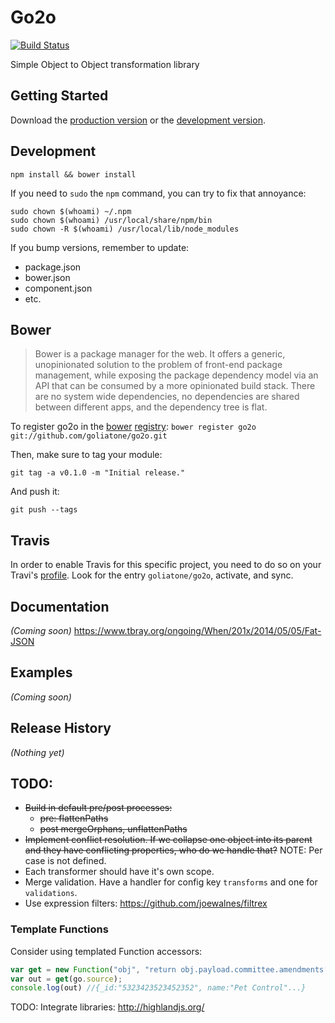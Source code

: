 # Go2o

[![Build Status](https://secure.travis-ci.org/goliatone/go2o.png)](http://travis-ci.org/goliatone/go2o)

Simple Object to Object transformation library

## Getting Started
Download the [production version][min] or the [development version][max].

[min]: https://raw.github.com/emiliano/go2o/master/dist/go2o.min.js
[max]: https://raw.github.com/emiliano/go2o/master/dist/go2o.js

## Development
`npm install && bower install`

If you need to `sudo` the `npm` command, you can try to fix that annoyance:

```terminal
sudo chown $(whoami) ~/.npm
sudo chown $(whoami) /usr/local/share/npm/bin
sudo chown -R $(whoami) /usr/local/lib/node_modules
```


If you bump versions, remember to update:
- package.json
- bower.json
- component.json
- etc.


## Bower
>Bower is a package manager for the web. It offers a generic, unopinionated solution to the problem of front-end package management, while exposing the package dependency model via an API that can be consumed by a more opinionated build stack. There are no system wide dependencies, no dependencies are shared between different apps, and the dependency tree is flat.

To register go2o in the [bower](http://bower.io/) [registry](http://sindresorhus.com/bower-components/):
`bower register go2o git://github.com/goliatone/go2o.git`

Then, make sure to tag your module:

`git tag -a v0.1.0 -m "Initial release."`

And push it:

`git push --tags`


## Travis
In order to enable Travis for this specific project, you need to do so on your Travi's [profile](https://travis-ci.org/profile). Look for the entry `goliatone/go2o`, activate, and sync.


## Documentation
_(Coming soon)_
https://www.tbray.org/ongoing/When/201x/2014/05/05/Fat-JSON

## Examples
_(Coming soon)_

## Release History
_(Nothing yet)_

## TODO:
- ~~Build in default pre/post processes:~~
    - ~~pre: flattenPaths~~
    - ~~post mergeOrphans, unflattenPaths~~
- ~~Implement conflict resolution. If we collapse one object into its parent and they have conflicting properties, who do we handle that?~~ NOTE: Per case is not defined.
- Each transformer should have it's own scope.
- Merge validation. Have a handler for config key `transforms` and one for `validations`.
- Use expression filters: https://github.com/joewalnes/filtrex

### Template Functions
Consider using templated Function accessors:

```javascript
var get = new Function("obj", "return obj.payload.committee.amendments[1];");
var out = get(go.source);
console.log(out) //{_id:"5323423523452352", name:"Pet Control"...}
```

TODO:
Integrate libraries:
http://highlandjs.org/